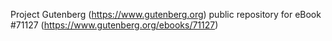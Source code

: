 Project Gutenberg (https://www.gutenberg.org) public repository for
eBook #71127 (https://www.gutenberg.org/ebooks/71127)
